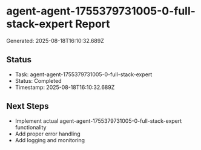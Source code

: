 # agent-agent-1755379731005-0-full-stack-expert Report

Generated: 2025-08-18T16:10:32.689Z

## Status
- Task: agent-agent-1755379731005-0-full-stack-expert
- Status: Completed
- Timestamp: 2025-08-18T16:10:32.689Z

## Next Steps
- Implement actual agent-agent-1755379731005-0-full-stack-expert functionality
- Add proper error handling
- Add logging and monitoring

